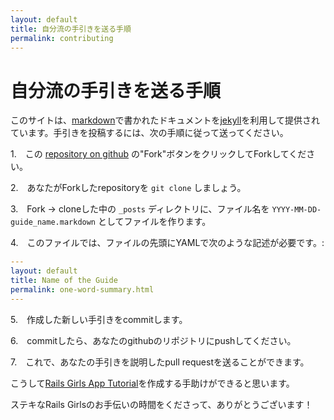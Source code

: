 ```yaml
---
layout: default
title: 自分流の手引きを送る手順
permalink: contributing
---
```


# 自分流の手引きを送る手順

このサイトは、[markdown](http://daringfireball.net/projects/markdown/)で書かれたドキュメントを[jekyll](https://github.com/mojombo/jekyll)を利用して提供されています。手引きを投稿するには、次の手順に従って送ってください。

1.　この [repository on github](https://github.com/railsgirls-jp/railsgirls-jp.github.com) の"Fork"ボタンをクリックしてForkしてください。

2.　あなたがForkしたrepositoryを `git clone` しましょう。

3.　Fork -> cloneした中の `_posts` ディレクトリに、ファイル名を `YYYY-MM-DD-guide_name.markdown` としてファイルを作ります。

4.　このファイルでは、ファイルの先頭にYAMLで次のような記述が必要です。:
``` yaml
---
layout: default
title: Name of the Guide
permalink: one-word-summary.html
---
```
5.　作成した新しい手引きをcommitします。

6.　commitしたら、あなたのgithubのリポジトリにpushしてください。

7.　これで、あなたの手引きを説明したpull requestを送ることができます。

こうして[Rails Girls App Tutorial](https://github.com/railsgirls/railsgirls.github.com/blob/master/_posts/2012-04-18-app.markdown)を作成する手助けができると思います。

ステキなRails Girlsのお手伝いの時間をくださって、ありがとうございます！
